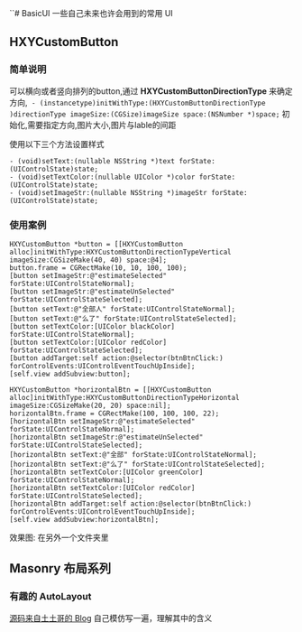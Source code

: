 ``# BasicUI
一些自己未来也许会用到的常用 UI

## HXYCustomButton

### 简单说明
可以横向或者竖向排列的button,通过 **HXYCustomButtonDirectionType** 来确定方向,` - (instancetype)initWithType:(HXYCustomButtonDirectionType )directionType imageSize:(CGSize)imageSize space:(NSNumber *)space;` 初始化,需要指定方向,图片大小,图片与lable的间距

使用以下三个方法设置样式

	- (void)setText:(nullable NSString *)text forState:(UIControlState)state;
	- (void)setTextColor:(nullable UIColor *)color forState:(UIControlState)state;
	- (void)setImageStr:(nullable NSString *)imageStr forState:(UIControlState)state;

### 使用案例
	HXYCustomButton *button = [[HXYCustomButton alloc]initWithType:HXYCustomButtonDirectionTypeVertical imageSize:CGSizeMake(40, 40) space:@4];
    button.frame = CGRectMake(10, 10, 100, 100);
    [button setImageStr:@"estimateSelected" forState:UIControlStateNormal];
    [button setImageStr:@"estimateUnSelected" forState:UIControlStateSelected];
    [button setText:@"全部人" forState:UIControlStateNormal];
    [button setText:@"么了" forState:UIControlStateSelected];
    [button setTextColor:[UIColor blackColor] forState:UIControlStateNormal];
    [button setTextColor:[UIColor redColor] forState:UIControlStateSelected];
    [button addTarget:self action:@selector(btnBtnClick:) forControlEvents:UIControlEventTouchUpInside];
    [self.view addSubview:button];
    
    HXYCustomButton *horizontalBtn = [[HXYCustomButton alloc]initWithType:HXYCustomButtonDirectionTypeHorizontal imageSize:CGSizeMake(20, 20) space:nil];
    horizontalBtn.frame = CGRectMake(100, 100, 100, 22);
    [horizontalBtn setImageStr:@"estimateSelected" forState:UIControlStateNormal];
    [horizontalBtn setImageStr:@"estimateUnSelected" forState:UIControlStateSelected];
    [horizontalBtn setText:@"全部" forState:UIControlStateNormal];
    [horizontalBtn setText:@"么了" forState:UIControlStateSelected];
    [horizontalBtn setTextColor:[UIColor greenColor] forState:UIControlStateNormal];
    [horizontalBtn setTextColor:[UIColor redColor] forState:UIControlStateSelected];
    [horizontalBtn addTarget:self action:@selector(btnBtnClick:) forControlEvents:UIControlEventTouchUpInside];
    [self.view addSubview:horizontalBtn];
    
效果图: 在另外一个文件夹里

## Masonry 布局系列
### 有趣的 AutoLayout
 [源码来自土土哥的 Blog](http://tutuge.me/2015/08/08/autolayout-example-with-masonry2/)
自己模仿写一遍，理解其中的含义

